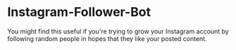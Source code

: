 # Instagram-Follower-Bot
You might find this useful if you're trying to grow your Instagram account by following random people in hopes that  they like your posted content.
